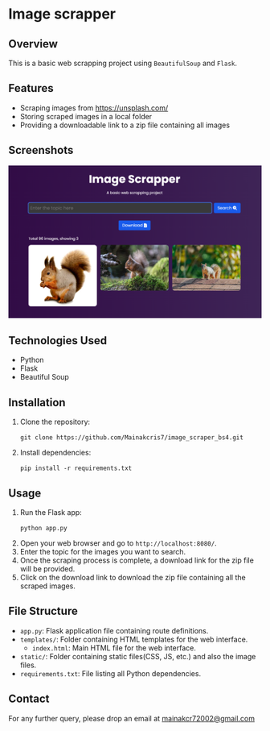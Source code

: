 
# Image scrapper

## Overview
This is a basic web scrapping project using `BeautifulSoup` and `Flask`.

## Features
- Scraping images from https://unsplash.com/
- Storing scraped images in a local folder
- Providing a downloadable link to a zip file containing all images

## Screenshots
![logo](./logo.png)

## Technologies Used
- Python
- Flask
- Beautiful Soup

## Installation
1. Clone the repository:
   ```
   git clone https://github.com/Mainakcris7/image_scraper_bs4.git
   ```
2. Install dependencies:
   ```
   pip install -r requirements.txt
   ```

## Usage
1. Run the Flask app:
   ```
   python app.py
   ```
2. Open your web browser and go to `http://localhost:8080/`.
3. Enter the topic for the images you want to search.
4. Once the scraping process is complete, a download link for the zip file will be provided.
5. Click on the download link to download the zip file containing all the scraped images.

## File Structure
- `app.py`: Flask application file containing route definitions.
- `templates/`: Folder containing HTML templates for the web interface.
  - `index.html`: Main HTML file for the web interface.
- `static/`: Folder containing static files(CSS, JS, etc.) and also the image files.
- `requirements.txt`: File listing all Python dependencies.

## Contact
For any further query, please drop an email at mainakcr72002@gmail.com